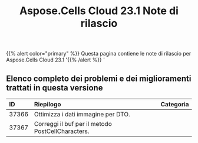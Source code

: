 ﻿---
title: Aspose.Cells Cloud 23.1 Note di rilascio
second_title: Aspose.Cells Cloud Documen
type: docs
url: /it/aspose-cells-cloud-23-1-release-notes/
description: Aspose.Cells Cloud supporta Excel per creare, convertire, unire, dividere, proteggere, operare su oggetti interni e così via
weight: 21
---
{{% alert color="primary" %}} 
Questa pagina contiene le note di rilascio per Aspose.Cells Cloud 23.1
'{{% /alert %}} '
## **Elenco completo dei problemi e dei miglioramenti trattati in questa versione**

|**ID**|**Riepilogo**|**Categoria**|
|:- |:- |:- |
|37366 | Ottimizza i dati immagine per DTO.|
|37367 | Correggi il buf per il metodo PostCellCharacters.|
